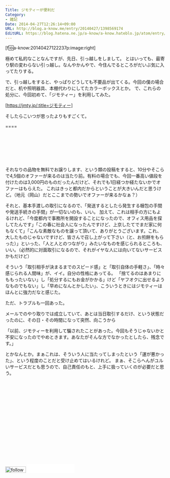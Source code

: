```yaml
---
Title: ジモティーが便利だ
Category:
- 雑記
Date: 2014-04-27T12:26:14+09:00
URL: http://blog.a-know.me/entry/20140427/1398569174
EditURL: https://blog.hatena.ne.jp/a-know/a-know.hateblo.jp/atom/entry/12921228815727979228
---
```


[f:id:a-know:20140427122237p:image:right]

極めて私的なことなんですが、先日、引っ越しをしまして。
とはいっても、最寄り駅の変わらない引っ越し。なんやかんやで、今住んでるところがだいぶ気に入ってたりする。


で、引っ越しをすると、やっぱりどうしても不要品が出てくる。今回の僕の場合だと、机や照明器具、本棚代わりにしてたカラーボックスとか。
で、これらの処分に、今回初めて、「ジモティー」を利用してみた。


[https://jmty.jp/:title=ジモティー]


そしたらこいつが思ったよりもすごくて。


====

<script async src="//pagead2.googlesyndication.com/pagead/js/adsbygoogle.js"></script>
<!-- article-top -->
<ins class="adsbygoogle"
     style="display:inline-block;width:728px;height:90px"
     data-ad-client="ca-pub-3463034538369189"
     data-ad-slot="8367620130"></ins>
<script>
(adsbygoogle = window.adsbygoogle || []).push({});
</script>


それなりの品物を無料でお譲りします、という類の投稿をすると、10分やそこらで4,5個のオファーが来るのは当たり前。有料の場合でも、今回一番高い値段を付けたのは3,000円のものだったんだけど、それでも1日経つか経たないかでオファーはもらえた。
これはきっと都内だからということが大きいんだと思うけど。（地元（岡山）だとここまでの勢いでオファーが来るかなぁ？）


それと、基本手渡しの取引になるので、「発送するとしたら発生する梱包の手間や発送手続きの手間」が一切ないのも、いい。
加えて、これは相手の方にもよるけれど、「今度都内で事務所を開設することになったので、オフィス用品を探してたんです」「この春に社会人になったんですけど、上京したてでまだ家に何もなくて」「こんな素敵なものを譲って頂いて、ありがとうございます。これ、大したものじゃないですけど、皆さんで召し上がって下さい（と、お煎餅をもらった）」といった、「人と人とのつながり」みたいなものを感じられるところも、いい。（必然的に対面取引になるので、それがイヤな人には向いてないサービスかもだけど）


そういう「取引相手が決まるまでのスピード感」と「取引自体の手軽さ」、「時々感じられる人間味」が、イイ。自分の性格にあってる。
「捨てるのはあまりにももったいない」し「処分するにもお金がかかる」けど「ヤフオクに出せるようなものでもない」し「早めになんとかしたい」、こういうときにはジモティーはほんとに強力だなと感じた。


ただ、トラブルも一回あった。


メールでのやり取りでは成立していて、あとは当日取引するだけ、という状態だったのに、その日・その時間になって突然、向こうから


「以前、ジモティーを利用して騙されたことがあった。今回もそうじゃないかと不安になったのでやめときます。あなたがそんな方でなかったとしたら、残念です。」


とかなんとか。まぁこれは、そういう人に当たってしまったという「運が悪かった」、という程度のことだと受け止めてはいるけれど。
まぁ、そこらへんがユルいサービスだとも思うので、自己責任のもと、上手に扱っていくのが必要だと思う。


<script async src="//pagead2.googlesyndication.com/pagead/js/adsbygoogle.js"></script>
<!-- article-bottom2 -->
<ins class="adsbygoogle"
     style="display:inline-block;width:300px;height:250px"
     data-ad-client="ca-pub-3463034538369189"
     data-ad-slot="5274552934"></ins>
<script>
(adsbygoogle = window.adsbygoogle || []).push({});
</script>


<div>
<a href='http://cloud.feedly.com/#subscription%2Ffeed%2Fhttp%3A%2F%2Fblog.a-know.me%2Ffeed'  target='blank'><img id='feedlyFollow' src='//s3.feedly.com/img/follows/feedly-follow-rectangle-volume-small_2x.png' alt='follow us in feedly' width='65' height='20'></a>

<iframe src="//blog.hatena.ne.jp/a-know/a-know.hateblo.jp/subscribe/iframe" allowtransparency="true" frameborder="0" scrolling="no" width="150" height="28"></iframe>
</div>
